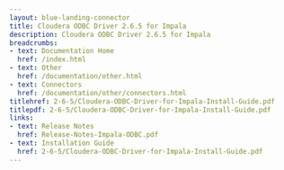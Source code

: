 ```yaml
---
layout: blue-landing-connector
title: Cloudera ODBC Driver 2.6.5 for Impala
description: Cloudera ODBC Driver 2.6.5 for Impala
breadcrumbs:
- text: Documentation Home
  href: /index.html
- text: Other
  href: /documentation/other.html
- text: Connectors
  href: /documentation/other/connectors.html
titlehref: 2-6-5/Cloudera-ODBC-Driver-for-Impala-Install-Guide.pdf
titlepdf: 2-6-5/Cloudera-ODBC-Driver-for-Impala-Install-Guide.pdf
links:
- text: Release Notes
  href: Release-Notes-Impala-ODBC.pdf
- text: Installation Guide
  href: 2-6-5/Cloudera-ODBC-Driver-for-Impala-Install-Guide.pdf
---
```

